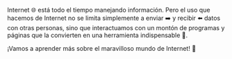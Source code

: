 Internet :globe_with_meridians: está todo el tiempo manejando información. Pero el uso que hacemos de Internet no se limita simplemente a enviar :arrow_right: y recibir :arrow_left: datos con otras personas, sino que interactuamos con un montón de programas y páginas que la convierten en una herramienta indispensable :wrench:. 

¡Vamos a aprender más sobre el maravilloso mundo de Internet! :raised_hands:

